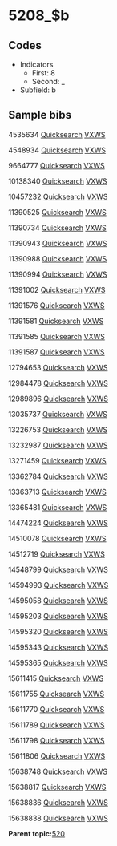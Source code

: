 # 5208\_$b

## Codes

-   Indicators
    -   First: 8
    -   Second: \_
-   Subfield: b

## Sample bibs

4535634 [Quicksearch](https://search.library.yale.edu/catalog/4535634) [VXWS](http://prodorbis.library.yale.edu:7014/vxws/GetHoldingsService?bibId=4535634)

4548934 [Quicksearch](https://search.library.yale.edu/catalog/4548934) [VXWS](http://prodorbis.library.yale.edu:7014/vxws/GetHoldingsService?bibId=4548934)

9664777 [Quicksearch](https://search.library.yale.edu/catalog/9664777) [VXWS](http://prodorbis.library.yale.edu:7014/vxws/GetHoldingsService?bibId=9664777)

10138340 [Quicksearch](https://search.library.yale.edu/catalog/10138340) [VXWS](http://prodorbis.library.yale.edu:7014/vxws/GetHoldingsService?bibId=10138340)

10457232 [Quicksearch](https://search.library.yale.edu/catalog/10457232) [VXWS](http://prodorbis.library.yale.edu:7014/vxws/GetHoldingsService?bibId=10457232)

11390525 [Quicksearch](https://search.library.yale.edu/catalog/11390525) [VXWS](http://prodorbis.library.yale.edu:7014/vxws/GetHoldingsService?bibId=11390525)

11390734 [Quicksearch](https://search.library.yale.edu/catalog/11390734) [VXWS](http://prodorbis.library.yale.edu:7014/vxws/GetHoldingsService?bibId=11390734)

11390943 [Quicksearch](https://search.library.yale.edu/catalog/11390943) [VXWS](http://prodorbis.library.yale.edu:7014/vxws/GetHoldingsService?bibId=11390943)

11390988 [Quicksearch](https://search.library.yale.edu/catalog/11390988) [VXWS](http://prodorbis.library.yale.edu:7014/vxws/GetHoldingsService?bibId=11390988)

11390994 [Quicksearch](https://search.library.yale.edu/catalog/11390994) [VXWS](http://prodorbis.library.yale.edu:7014/vxws/GetHoldingsService?bibId=11390994)

11391002 [Quicksearch](https://search.library.yale.edu/catalog/11391002) [VXWS](http://prodorbis.library.yale.edu:7014/vxws/GetHoldingsService?bibId=11391002)

11391576 [Quicksearch](https://search.library.yale.edu/catalog/11391576) [VXWS](http://prodorbis.library.yale.edu:7014/vxws/GetHoldingsService?bibId=11391576)

11391581 [Quicksearch](https://search.library.yale.edu/catalog/11391581) [VXWS](http://prodorbis.library.yale.edu:7014/vxws/GetHoldingsService?bibId=11391581)

11391585 [Quicksearch](https://search.library.yale.edu/catalog/11391585) [VXWS](http://prodorbis.library.yale.edu:7014/vxws/GetHoldingsService?bibId=11391585)

11391587 [Quicksearch](https://search.library.yale.edu/catalog/11391587) [VXWS](http://prodorbis.library.yale.edu:7014/vxws/GetHoldingsService?bibId=11391587)

12794653 [Quicksearch](https://search.library.yale.edu/catalog/12794653) [VXWS](http://prodorbis.library.yale.edu:7014/vxws/GetHoldingsService?bibId=12794653)

12984478 [Quicksearch](https://search.library.yale.edu/catalog/12984478) [VXWS](http://prodorbis.library.yale.edu:7014/vxws/GetHoldingsService?bibId=12984478)

12989896 [Quicksearch](https://search.library.yale.edu/catalog/12989896) [VXWS](http://prodorbis.library.yale.edu:7014/vxws/GetHoldingsService?bibId=12989896)

13035737 [Quicksearch](https://search.library.yale.edu/catalog/13035737) [VXWS](http://prodorbis.library.yale.edu:7014/vxws/GetHoldingsService?bibId=13035737)

13226753 [Quicksearch](https://search.library.yale.edu/catalog/13226753) [VXWS](http://prodorbis.library.yale.edu:7014/vxws/GetHoldingsService?bibId=13226753)

13232987 [Quicksearch](https://search.library.yale.edu/catalog/13232987) [VXWS](http://prodorbis.library.yale.edu:7014/vxws/GetHoldingsService?bibId=13232987)

13271459 [Quicksearch](https://search.library.yale.edu/catalog/13271459) [VXWS](http://prodorbis.library.yale.edu:7014/vxws/GetHoldingsService?bibId=13271459)

13362784 [Quicksearch](https://search.library.yale.edu/catalog/13362784) [VXWS](http://prodorbis.library.yale.edu:7014/vxws/GetHoldingsService?bibId=13362784)

13363713 [Quicksearch](https://search.library.yale.edu/catalog/13363713) [VXWS](http://prodorbis.library.yale.edu:7014/vxws/GetHoldingsService?bibId=13363713)

13365481 [Quicksearch](https://search.library.yale.edu/catalog/13365481) [VXWS](http://prodorbis.library.yale.edu:7014/vxws/GetHoldingsService?bibId=13365481)

14474224 [Quicksearch](https://search.library.yale.edu/catalog/14474224) [VXWS](http://prodorbis.library.yale.edu:7014/vxws/GetHoldingsService?bibId=14474224)

14510078 [Quicksearch](https://search.library.yale.edu/catalog/14510078) [VXWS](http://prodorbis.library.yale.edu:7014/vxws/GetHoldingsService?bibId=14510078)

14512719 [Quicksearch](https://search.library.yale.edu/catalog/14512719) [VXWS](http://prodorbis.library.yale.edu:7014/vxws/GetHoldingsService?bibId=14512719)

14548799 [Quicksearch](https://search.library.yale.edu/catalog/14548799) [VXWS](http://prodorbis.library.yale.edu:7014/vxws/GetHoldingsService?bibId=14548799)

14594993 [Quicksearch](https://search.library.yale.edu/catalog/14594993) [VXWS](http://prodorbis.library.yale.edu:7014/vxws/GetHoldingsService?bibId=14594993)

14595058 [Quicksearch](https://search.library.yale.edu/catalog/14595058) [VXWS](http://prodorbis.library.yale.edu:7014/vxws/GetHoldingsService?bibId=14595058)

14595203 [Quicksearch](https://search.library.yale.edu/catalog/14595203) [VXWS](http://prodorbis.library.yale.edu:7014/vxws/GetHoldingsService?bibId=14595203)

14595320 [Quicksearch](https://search.library.yale.edu/catalog/14595320) [VXWS](http://prodorbis.library.yale.edu:7014/vxws/GetHoldingsService?bibId=14595320)

14595343 [Quicksearch](https://search.library.yale.edu/catalog/14595343) [VXWS](http://prodorbis.library.yale.edu:7014/vxws/GetHoldingsService?bibId=14595343)

14595365 [Quicksearch](https://search.library.yale.edu/catalog/14595365) [VXWS](http://prodorbis.library.yale.edu:7014/vxws/GetHoldingsService?bibId=14595365)

15611415 [Quicksearch](https://search.library.yale.edu/catalog/15611415) [VXWS](http://prodorbis.library.yale.edu:7014/vxws/GetHoldingsService?bibId=15611415)

15611755 [Quicksearch](https://search.library.yale.edu/catalog/15611755) [VXWS](http://prodorbis.library.yale.edu:7014/vxws/GetHoldingsService?bibId=15611755)

15611770 [Quicksearch](https://search.library.yale.edu/catalog/15611770) [VXWS](http://prodorbis.library.yale.edu:7014/vxws/GetHoldingsService?bibId=15611770)

15611789 [Quicksearch](https://search.library.yale.edu/catalog/15611789) [VXWS](http://prodorbis.library.yale.edu:7014/vxws/GetHoldingsService?bibId=15611789)

15611798 [Quicksearch](https://search.library.yale.edu/catalog/15611798) [VXWS](http://prodorbis.library.yale.edu:7014/vxws/GetHoldingsService?bibId=15611798)

15611806 [Quicksearch](https://search.library.yale.edu/catalog/15611806) [VXWS](http://prodorbis.library.yale.edu:7014/vxws/GetHoldingsService?bibId=15611806)

15638748 [Quicksearch](https://search.library.yale.edu/catalog/15638748) [VXWS](http://prodorbis.library.yale.edu:7014/vxws/GetHoldingsService?bibId=15638748)

15638817 [Quicksearch](https://search.library.yale.edu/catalog/15638817) [VXWS](http://prodorbis.library.yale.edu:7014/vxws/GetHoldingsService?bibId=15638817)

15638836 [Quicksearch](https://search.library.yale.edu/catalog/15638836) [VXWS](http://prodorbis.library.yale.edu:7014/vxws/GetHoldingsService?bibId=15638836)

15638838 [Quicksearch](https://search.library.yale.edu/catalog/15638838) [VXWS](http://prodorbis.library.yale.edu:7014/vxws/GetHoldingsService?bibId=15638838)

**Parent topic:**[520](../../tags/520/520.md)

